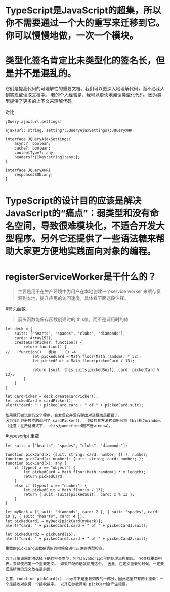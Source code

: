 # TypeScript是JavaScript的超集，所以你不需要通过一个大的重写来迁移到它。你可以慢慢地做，一次一个模块。

# 类型化签名肯定比未类型化的签名长，但是并不是混乱的。
它们是提高代码的可理解性的重要文档。我们可以更深入地理解代码，而不必深入到实现或读取文档中。
我的个人经验是，我可以更快地阅读类型化代码，因为类型提供了更多的上下文来理解代码。

对比
```
jQuery.ajax(url,settings)
```
```
ajax(url: string, setting?:JQueryAjaxSettings):JQueryXHR

interface JQueryAjaxSettings{
    async?: boolean;
    cache?: boolean;
    contentType?: any;
    headers?:{[key:string]:any;};
}

interface JQueryXHR{
    responseJSON:any;
}
```

# TypeScript的设计目的应该是解决JavaScript的“痛点”：弱类型和没有命名空间，导致很难模块化，不适合开发大型程序。另外它还提供了一些语法糖来帮助大家更方便地实践面向对象的编程。

# registerServiceWorker是干什么的？
> 主要是用于在生产环境中为用户在本地创建一个service worker 来缓存资源到本地，提升应用的访问速度，具体看下面这段注释。

#箭头函数           
> 箭头函数能保存函数创建时的 this值，而不是调用时的值
```
let deck = {
    suits: ["hearts", "spades", "clubs", "diamonds"],
    cards: Array(52),
    createCardPicker: function() {
        return function() {                                          //    function()   换为    () => 
            let pickedCard = Math.floor(Math.random() * 52);
            let pickedSuit = Math.floor(pickedCard / 13);

            return {suit: this.suits[pickedSuit], card: pickedCard % 13};
        }
    }
}

let cardPicker = deck.createCardPicker();
let pickedCard = cardPicker();
alert("card: " + pickedCard.card + " of " + pickedCard.suit);

如果我们尝试运行这个程序，会发现它并没有弹出对话框而是报错了。
因为我们只是独立的调用了 cardPicker()。 顶级的非方法式调用会将 this视为window。 
（注意：在严格模式下， this为undefined而不是window）。
```

#typescript 重载
```
let suits = ["hearts", "spades", "clubs", "diamonds"];

function pickCard(x: {suit: string; card: number; }[]): number;
function pickCard(x: number): {suit: string; card: number; };
function pickCard(x): any {
    if (typeof x == "object") {
        let pickedCard = Math.floor(Math.random() * x.length);
        return pickedCard;
    }
    else if (typeof x == "number") {
        let pickedSuit = Math.floor(x / 13);
        return { suit: suits[pickedSuit], card: x % 13 };
    }
}

let myDeck = [{ suit: "diamonds", card: 2 }, { suit: "spades", card: 10 }, { suit: "hearts", card: 4 }];
let pickedCard1 = myDeck[pickCard(myDeck)];
alert("card: " + pickedCard1.card + " of " + pickedCard1.suit);

let pickedCard2 = pickCard(15);
alert("card: " + pickedCard2.card + " of " + pickedCard2.suit);
```
```
重载的pickCard函数在调用的时候会进行正确的类型检查。

为了让编译器能够选择正确的检查类型，它与JavaScript里的处理流程相似。 它查找重载列表，尝试使用第一个重载定义。 如果匹配的话就使用这个。 因此，在定义重载的时候，一定要把最精确的定义放在最前面。

注意，function pickCard(x): any并不是重载列表的一部分，因此这里只有两个重载：一个是接收对象另一个接收数字。 以其它参数调用 pickCard会产生错误。
```
